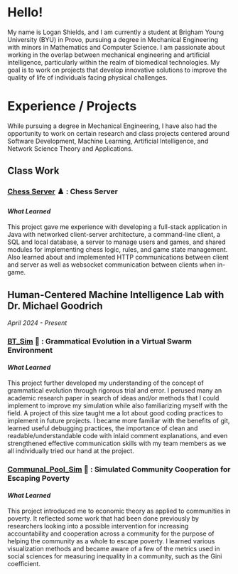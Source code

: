 # Hello!
My name is Logan Shields, and I am currently a student at Brigham Young University (BYU) in Provo, pursuing a degree in Mechanical Engineering with minors in Mathematics and Computer Science. I am passionate about working in the overlap between mechanical engineering and artificial intelligence, particularly within the realm of biomedical technologies. My goal is to work on projects that develop innovative solutions to improve the quality of life of individuals facing physical challenges.

# Experience / Projects
While pursuing a degree in Mechanical Engineering, I have also had the opportunity to work on certain research and class projects centered around Software Development, Machine Learning, Artificial Intelligence, and Network Science Theory and Applications.

## Class Work
### [Chess Server](https://github.com/ltshield/chess) ♟️ : Chess Server

#### *What Learned*
This project gave me experience with developing a full-stack application in Java with networked client-server architecture, a command-line client, a SQL and local database, a server to manage users and games, and shared modules for implementing chess logic, rules, and game state management. Also learned about and implemented HTTP communications between client and server as well as websocket communication between clients when in-game.

## Human-Centered Machine Intelligence Lab with Dr. Michael Goodrich 
*April 2024 - Present*

### [BT_Sim](https://github.com/ltshield/bt_sim) 🐜 : Grammatical Evolution in a Virtual Swarm Environment

#### *What Learned*

This project further developed my understanding of the concept of grammatical evolution through rigorous trial and error. I perused many an academic research paper in search of ideas and/or methods that I could implement to improve my simulation while also familiarizing myself with the field. A project of this size taught me a lot about good coding practices to implement in future projects. I became more familiar with the benefits of git, learned useful debugging practices, the importance of clean and readable/understandable code with inlaid comment explanations, and even strengthened effective communication skills with my team members as we all individually tried our hand at the project.

### [Communal_Pool_Sim](https://github.com/ltshield/communal_pool_sim) 🤝 : Simulated Community Cooperation for Escaping Poverty

#### *What Learned*

This project introduced me to economic theory as applied to communities in poverty. It reflected some work that had been done previously by researchers looking into a possible intervention for increasing accountability and cooperation across a community for the purpose of helping the community as a whole to escape poverty. I learned various visualization methods and became aware of a few of the metrics used in social sciences for measuring inequality in a community, such as the Gini coefficient.

<!--
maybe include a comment about how we discovered that we were doing two different kinds of grammatical evolution and got to learn from that
-->

<!--
# SantaFe
One such project is found in 
-->

<!--
**ltshield/ltshield** is a ✨ _special_ ✨ repository because its `README.md` (this file) appears on your GitHub profile.

Here are some ideas to get you started:

- 🔭 I’m currently working on ...
- 🌱 I’m currently learning ...
- 👯 I’m looking to collaborate on ...
- 🤔 I’m looking for help with ...
- 💬 Ask me about ...
- 📫 How to reach me: ...
- 😄 Pronouns: ...
- ⚡ Fun fact: ...
-->

